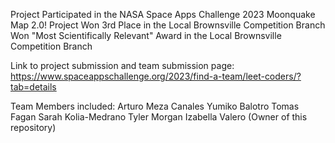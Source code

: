 Project Participated in the NASA Space Apps Challenge 2023 Moonquake Map 2.0! Project
Won 3rd Place in the Local Brownsville Competition Branch
Won "Most Scientifically Relevant" Award in the Local Brownsville Competition Branch

Link to project submission and team submission page:
https://www.spaceappschallenge.org/2023/find-a-team/leet-coders/?tab=details

Team Members included:
Arturo Meza Canales
Yumiko Balotro
Tomas Fagan
Sarah Kolia-Medrano
Tyler Morgan
Izabella Valero (Owner of this repository)
